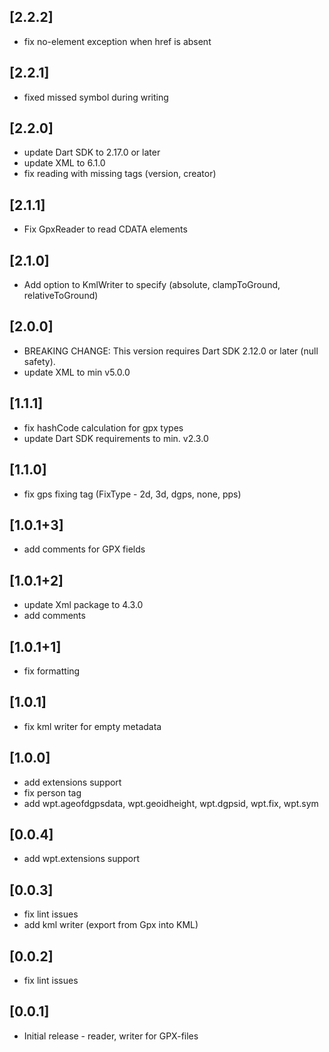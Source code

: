 ## [2.2.2]

* fix no-element exception when href is absent

## [2.2.1]

* fixed missed symbol during writing

## [2.2.0]

* update Dart SDK to 2.17.0 or later
* update XML to 6.1.0
* fix reading with missing tags (version, creator)

## [2.1.1]

* Fix GpxReader to read CDATA elements

## [2.1.0]

* Add option to KmlWriter to specify <altitudeMode> (absolute, clampToGround, relativeToGround)

## [2.0.0]

* BREAKING CHANGE: This version requires Dart SDK 2.12.0 or later (null safety).
* update XML to min v5.0.0

## [1.1.1] 

* fix hashCode calculation for gpx types
* update Dart SDK requirements to min. v2.3.0

## [1.1.0] 

* fix gps fixing tag (FixType - 2d, 3d, dgps, none, pps)

## [1.0.1+3] 

* add comments for GPX fields

## [1.0.1+2] 

* update Xml package to 4.3.0
* add comments

## [1.0.1+1] 

* fix formatting

## [1.0.1] 

* fix kml writer for empty metadata

## [1.0.0] 

* add extensions support
* fix person tag
* add wpt.ageofdgpsdata, wpt.geoidheight, wpt.dgpsid, wpt.fix, wpt.sym

## [0.0.4] 

* add wpt.extensions support

## [0.0.3] 

* fix lint issues
* add kml writer (export from Gpx into KML)

## [0.0.2] 

* fix lint issues

## [0.0.1] 

* Initial release - reader, writer for GPX-files

